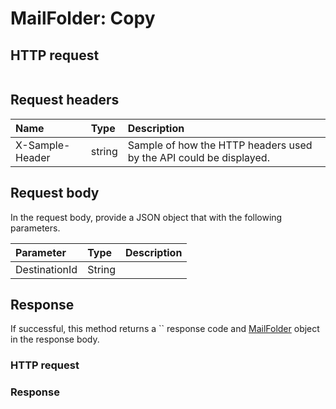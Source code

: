 # MailFolder: Copy


## HTTP request
```http

```
## Request headers
| Name       | Type | Description|
|:-----------|:------|:----------|
| X-Sample-Header  | string  | Sample of how the HTTP headers used by the API could be displayed.|

## Request body
In the request body, provide a JSON object that with the following parameters.

| Parameter	   | Type	|Description|
|:---------------|:--------|:-----------|
|DestinationId|String||

## Response
If successful, this method returns a `` response code and [MailFolder](../resources/mailfolder.md) object in the response body.
### HTTP request
### Response

